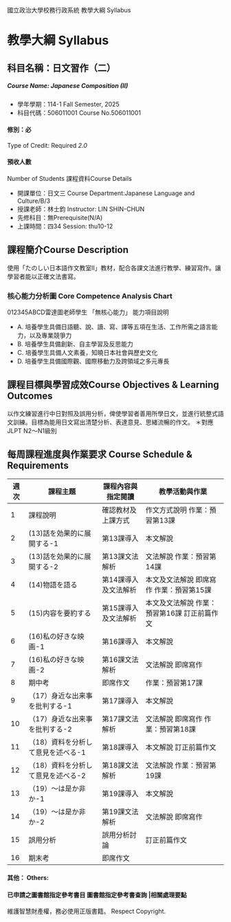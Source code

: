 國立政治大學校務行政系統 教學大綱 Syllabus
# 教學大綱 Syllabus
##  科目名稱：日文習作（二） 
#####  Course Name: Japanese Composition (II)
  * 學年學期：114-1 Fall Semester, 2025 
  * 科目代碼：506011001 Course No.506011001
#### 修別：必
Type of Credit: Required 
_2.0_
#### 預收人數
Number of Students
課程資料Course Details
  * 開課單位：日文三 Course Department:Japanese Language and Culture/B/3 
  * 授課老師：林士鈞 Instructor: LIN SHIN-CHUN 
  * 先修科目：無Prerequisite(N/A)
  * 上課時間：四34 Session: thu10-12
##  課程簡介Course Description
使用「たのしい日本語作文教室Ⅱ」教材，配合各課文法進行教學、練習寫作。讓學習者能以正確文法書寫。
###  核心能力分析圖 Core Competence Analysis Chart
012345ABCD雷達圖老師學生
「無核心能力」 
能力項目說明
  * A. 培養學生具備日語聽、說、讀、寫、譯等五項在生活、工作所需之語言能力，以及專業競爭力
  * B. 培養學生具備創新、自主學習及反思能力
  * C. 培養學生具備人文素養，知曉日本社會與歷史文化
  * D. 培養學生具備國際觀、國際移動力及跨領域之多元專長
##  課程目標與學習成效Course Objectives & Learning Outcomes 
以作文練習進行中日對照及誤用分析，俾使學習者善用所學日文，並進行統整式語文訓練。目標為能用日文寫出清楚分析、表達意見、思緒流暢的作文。
＊對應JLPT N2～N1級別
##  每周課程進度與作業要求 Course Schedule & Requirements
週次 |  課程主題 |  課程內容與指定閱讀 |  教學活動與作業  
---|---|---|---  
1 |  課程說明 |  確認教材及上課方式 |  作文方式說明 作業：預習第13課  
2 |  (13)話を効果的に展開する-1 |  第13課導入 |  本文解說  
3 |  (13)話を効果的に展開する-2 |  第13課文法解析 |  文法解說 作業：預習第14課  
4 |  (14)物語を語る |  第14課導入及文法解析 |  本文及文法解說 即席寫作 作業：預習第15課  
5 |  (15)内容を要約する |  第15課導入及文法解析 |  本文及文法解說 作業：預習第16課 訂正前篇作文  
6 |  (16)私の好きな映画-1 |  第16課導入 |  本文解說  
7 |  (16)私の好きな映画-2 |  第16課文法解析 |  文法解說 即席寫作  
8 |  期中考 |  即席作文 |  作業：預習第17課  
9 |  （17）身近な出来事を批判する-1 |  第17課導入 |  本文解說  
10 |  （17）身近な出来事を批判する-2 |  第17課文法解析 |  文法解說 即席寫作 作業：預習第18課  
11 |  （18）資料を分析して意見を述べる-1 |  第18課導入 |  本文解說 訂正前篇作文  
12 |  （18）資料を分析して意見を述べる-2 |  第18課文法解析 |  文法解說 作業：預習第19課  
13 |  （19）～は是か非か-1 |  第19課導入 |  本文解說  
14 |  （19）～は是か非か-2 |  第19課文法解析 |  文法解說 即席寫作  
15 |  誤用分析 |  誤用分析討論 |  訂正前篇作文  
16 |  期末考 |  即席作文 |   
####  其他： Others:
####  已申請之圖書館指定參考書目  圖書館指定參考書查詢 |相關處理要點
維護智慧財產權，務必使用正版書籍。 Respect Copyright.